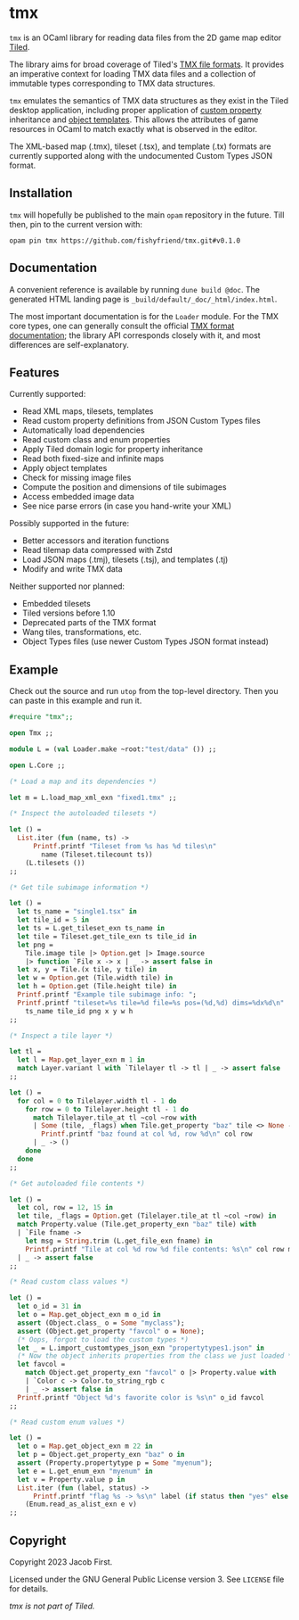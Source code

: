# tmx

`tmx` is an OCaml library for reading data files from the 2D game map editor
[Tiled][tiled].

The library aims for broad coverage of Tiled's [TMX file formats][tmx]. It
provides an imperative context for loading TMX data files and a collection of
immutable types corresponding to TMX data structures.

`tmx` emulates the semantics of TMX data structures as they exist in the Tiled
desktop application, including proper application of [custom
property][properties] inheritance and [object templates][templates]. This allows
the attributes of game resources in OCaml to match exactly what is observed in
the editor.

The XML-based map (.tmx), tileset (.tsx), and template (.tx) formats are
currently supported along with the undocumented Custom Types JSON
format.

## Installation

`tmx` will hopefully be published to the main `opam` repository in the future.
Till then, pin to the current version with:

    opam pin tmx https://github.com/fishyfriend/tmx.git#v0.1.0

## Documentation

A convenient reference is available by running `dune build @doc`. The generated
HTML landing page is `_build/default/_doc/_html/index.html`.

The most important documentation is for the `Loader` module. For the TMX core
types, one can generally consult the official [TMX format documentation][tmx];
the library API corresponds closely with it, and most differences are
self-explanatory.

## Features

Currently supported:

  - Read XML maps, tilesets, templates
  - Read custom property definitions from JSON Custom Types files
  - Automatically load dependencies
  - Read custom class and enum properties
  - Apply Tiled domain logic for property inheritance
  - Read both fixed-size and infinite maps
  - Apply object templates
  - Check for missing image files
  - Compute the position and dimensions of tile subimages
  - Access embedded image data
  - See nice parse errors (in case you hand-write your XML)

Possibly supported in the future:

  - Better accessors and iteration functions
  - Read tilemap data compressed with Zstd
  - Load JSON maps (.tmj), tilesets (.tsj), and templates (.tj)
  - Modify and write TMX data

Neither supported nor planned:

  - Embedded tilesets
  - Tiled versions before 1.10
  - Deprecated parts of the TMX format
  - Wang tiles, transformations, etc.
  - Object Types files (use newer Custom Types JSON format instead)

## Example

Check out the source and run `utop` from the top-level directory. Then you can
paste in this example and run it.

```ocaml
#require "tmx";;

open Tmx ;;

module L = (val Loader.make ~root:"test/data" ()) ;;

open L.Core ;;

(* Load a map and its dependencies *)

let m = L.load_map_xml_exn "fixed1.tmx" ;;

(* Inspect the autoloaded tilesets *)

let () =
  List.iter (fun (name, ts) ->
      Printf.printf "Tileset from %s has %d tiles\n"
        name (Tileset.tilecount ts))
    (L.tilesets ())
;;

(* Get tile subimage information *)

let () =
  let ts_name = "single1.tsx" in
  let tile_id = 5 in
  let ts = L.get_tileset_exn ts_name in
  let tile = Tileset.get_tile_exn ts tile_id in
  let png =
    Tile.image tile |> Option.get |> Image.source
    |> function `File x -> x | _ -> assert false in
  let x, y = Tile.(x tile, y tile) in
  let w = Option.get (Tile.width tile) in
  let h = Option.get (Tile.height tile) in
  Printf.printf "Example tile subimage info: ";
  Printf.printf "tileset=%s tile=%d file=%s pos=(%d,%d) dims=%dx%d\n"
    ts_name tile_id png x y w h
;;

(* Inspect a tile layer *)

let tl =
  let l = Map.get_layer_exn m 1 in
  match Layer.variant l with `Tilelayer tl -> tl | _ -> assert false
;;

let () =
  for col = 0 to Tilelayer.width tl - 1 do
    for row = 0 to Tilelayer.height tl - 1 do
      match Tilelayer.tile_at tl ~col ~row with
      | Some (tile, _flags) when Tile.get_property "baz" tile <> None ->
        Printf.printf "baz found at col %d, row %d\n" col row
      | _ -> ()
    done
  done
;;

(* Get autoloaded file contents *)

let () =
  let col, row = 12, 15 in
  let tile, _flags = Option.get (Tilelayer.tile_at tl ~col ~row) in
  match Property.value (Tile.get_property_exn "baz" tile) with
  | `File fname ->
    let msg = String.trim (L.get_file_exn fname) in
    Printf.printf "Tile at col %d row %d file contents: %s\n" col row msg
  | _ -> assert false
;;

(* Read custom class values *)

let () =
  let o_id = 31 in
  let o = Map.get_object_exn m o_id in
  assert (Object.class_ o = Some "myclass");
  assert (Object.get_property "favcol" o = None);
  (* Oops, forgot to load the custom types *)
  let _ = L.import_customtypes_json_exn "propertytypes1.json" in
  (* Now the object inherits properties from the class we just loaded *)
  let favcol =
    match Object.get_property_exn "favcol" o |> Property.value with
    | `Color c -> Color.to_string_rgb c
    | _ -> assert false in
  Printf.printf "Object %d's favorite color is %s\n" o_id favcol
;;

(* Read custom enum values *)

let () =
  let o = Map.get_object_exn m 22 in
  let p = Object.get_property_exn "baz" o in
  assert (Property.propertytype p = Some "myenum");
  let e = L.get_enum_exn "myenum" in
  let v = Property.value p in
  List.iter (fun (label, status) ->
      Printf.printf "flag %s -> %s\n" label (if status then "yes" else "no"))
    (Enum.read_as_alist_exn e v)
;;
```

## Copyright

Copyright 2023 Jacob First.

Licensed under the GNU General Public License version 3. See `LICENSE` file for
details.

*tmx is not part of Tiled.*

[tiled]: http://mapeditor.org
[tmx]: https://doc.mapeditor.org/en/stable/reference/tmx-map-format/#
[tsdl]: https://erratique.ch/software/tsdl
[templates]: https://doc.mapeditor.org/en/stable/reference/tmx-map-format/#template-files
[properties]: https://doc.mapeditor.org/en/stable/manual/custom-properties/
